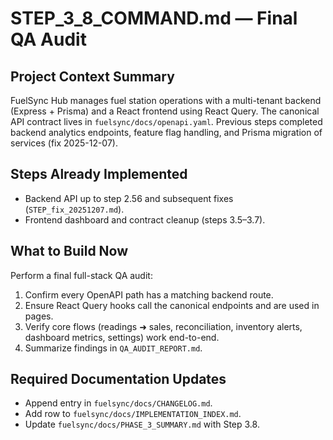 # STEP_3_8_COMMAND.md — Final QA Audit

## Project Context Summary
FuelSync Hub manages fuel station operations with a multi-tenant backend (Express + Prisma) and a React frontend using React Query. The canonical API contract lives in `fuelsync/docs/openapi.yaml`. Previous steps completed backend analytics endpoints, feature flag handling, and Prisma migration of services (fix 2025-12-07).

## Steps Already Implemented
- Backend API up to step 2.56 and subsequent fixes (`STEP_fix_20251207.md`).
- Frontend dashboard and contract cleanup (steps 3.5–3.7).

## What to Build Now
Perform a final full-stack QA audit:
1. Confirm every OpenAPI path has a matching backend route.
2. Ensure React Query hooks call the canonical endpoints and are used in pages.
3. Verify core flows (readings ➜ sales, reconciliation, inventory alerts, dashboard metrics, settings) work end-to-end.
4. Summarize findings in `QA_AUDIT_REPORT.md`.

## Required Documentation Updates
- Append entry in `fuelsync/docs/CHANGELOG.md`.
- Add row to `fuelsync/docs/IMPLEMENTATION_INDEX.md`.
- Update `fuelsync/docs/PHASE_3_SUMMARY.md` with Step 3.8.
